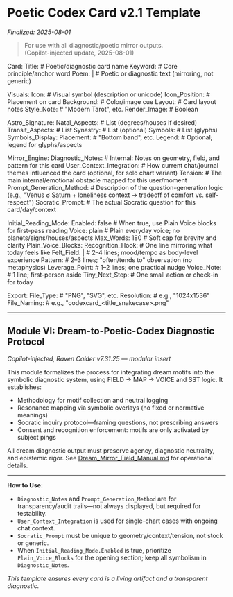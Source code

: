 # Poetic Codex Card v2.1 Template
_Finalized: 2025-08-01_

> For use with all diagnostic/poetic mirror outputs.  
> (Copilot-injected update, 2025-08-01)

Card:
  Title:             # Poetic/diagnostic card name
  Keyword:           # Core principle/anchor word
  Poem: |            # Poetic or diagnostic text (mirroring, not generic)

  Visuals:
    Icon:            # Visual symbol (description or unicode)
    Icon_Position:   # Placement on card
    Background:      # Color/image cue
    Layout:          # Card layout notes
    Style_Note:      # "Modern Tarot", etc.
    Render_Image:    # Boolean

  Astro_Signature:
    Natal_Aspects:   # List (degrees/houses if desired)
    Transit_Aspects: # List
    Synastry:        # List (optional)
    Symbols:         # List (glyphs)
    Symbols_Display:
      Placement:     # "Bottom band", etc.
      Legend:        # Optional; legend for glyphs/aspects

  Mirror_Engine:
    Diagnostic_Notes:         # Internal: Notes on geometry, field, and pattern for this card
    User_Context_Integration: # How current chat/journal themes influenced the card (optional, for solo chart variant)
    Tension:                  # The main internal/emotional obstacle mapped for this user/moment
    Prompt_Generation_Method: # Description of the question-generation logic (e.g., "Venus ☌ Saturn + loneliness context → tradeoff of comfort vs. self-respect")
    Socratic_Prompt:          # The actual Socratic question for this card/day/context

  Initial_Reading_Mode:
    Enabled: false            # When true, use Plain Voice blocks for first-pass reading
    Voice: plain              # Plain everyday voice; no planets/signs/houses/aspects
    Max_Words: 180            # Soft cap for brevity and clarity
    Plain_Voice_Blocks:
      Recognition_Hook:       # One line mirroring what today feels like
      Felt_Field: |           # 2–4 lines; mood/tempo as body-level experience
      Pattern:                # 2–3 lines; "often/tends to" observation (no metaphysics)
      Leverage_Point:         # 1–2 lines; one practical nudge
      Voice_Note:             # 1 line; first-person aside
      Tiny_Next_Step:         # One small action or check-in for today

  Export:
    File_Type:       # "PNG", "SVG", etc.
    Resolution:      # e.g., "1024x1536"
    File_Naming:     # e.g., "codexcard_<title_snakecase>.png"

---

## Module VI: Dream-to-Poetic-Codex Diagnostic Protocol

_Copilot-injected, Raven Calder v7.31.25 — modular insert_

This module formalizes the process for integrating dream motifs into the symbolic diagnostic system, using FIELD → MAP → VOICE and SST logic. It establishes:

- Methodology for motif collection and neutral logging
- Resonance mapping via symbolic overlays (no fixed or normative meanings)
- Socratic inquiry protocol—framing questions, not prescribing answers
- Consent and recognition enforcement: motifs are only activated by subject pings

All dream diagnostic output must preserve agency, diagnostic neutrality, and epistemic rigor. See [Dream_Mirror_Field_Manual.md](/docs/modules/Dream_Mirror_Field_Manual.md) for operational details.

---

**How to Use:**
- `Diagnostic_Notes` and `Prompt_Generation_Method` are for transparency/audit trails—not always displayed, but required for testability.
- `User_Context_Integration` is used for single-chart cases with ongoing chat context.
- `Socratic_Prompt` must be unique to geometry/context/tension, not stock or generic.
 - When `Initial_Reading_Mode.Enabled` is true, prioritize `Plain_Voice_Blocks` for the opening section; keep all symbolism in `Diagnostic_Notes`.

*This template ensures every card is a living artifact and a transparent diagnostic.*
